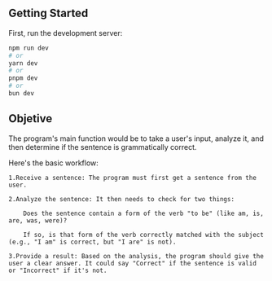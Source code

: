 
## Getting Started

First, run the development server:

```bash
npm run dev
# or
yarn dev
# or
pnpm dev
# or
bun dev
```
## Objetive

The program's main function would be to take a user's input, analyze it, and then determine if the sentence is grammatically correct.

Here's the basic workflow:

    1.Receive a sentence: The program must first get a sentence from the user.

    2.Analyze the sentence: It then needs to check for two things:

        Does the sentence contain a form of the verb "to be" (like am, is, are, was, were)?

        If so, is that form of the verb correctly matched with the subject (e.g., "I am" is correct, but "I are" is not).

    3.Provide a result: Based on the analysis, the program should give the user a clear answer. It could say "Correct" if the sentence is valid or "Incorrect" if it's not.